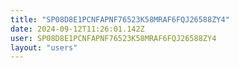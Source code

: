 ```yaml
---
title: "SP08D8E1PCNFAPNF76523K58MRAF6FQJ26588ZY4"
date: 2024-09-12T11:26:01.142Z
user: SP08D8E1PCNFAPNF76523K58MRAF6FQJ26588ZY4
layout: "users"
---
```

    